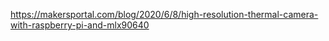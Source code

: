 https://makersportal.com/blog/2020/6/8/high-resolution-thermal-camera-with-raspberry-pi-and-mlx90640